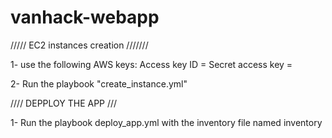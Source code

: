 # vanhack-webapp
///// EC2 instances creation ///////

1- use the following AWS keys:
   Access key ID  = 
   Secret access key = 

2- Run the playbook "create_instance.yml"
   
//// DEPPLOY THE APP ///

1- Run the playbook deploy_app.yml with the inventory file named inventory


   

